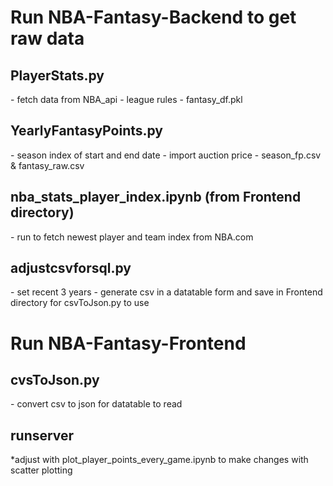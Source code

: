 <h1>Run NBA-Fantasy-Backend to get raw data</h1>
    <h2>PlayerStats.py</h2>
  - fetch data from NBA_api
  - league rules
  - fantasy_df.pkl
    <h2>YearlyFantasyPoints.py</h2>
  - season index of start and end date
  - import auction price
  - season_fp.csv & fantasy_raw.csv
    <h2>nba_stats_player_index.ipynb (from Frontend directory)</h2>
  - run to fetch newest player and team index from NBA.com
    <h2>adjustcsvforsql.py</h2>
  - set recent 3 years
  - generate csv in a datatable form and save in Frontend directory for csvToJson.py to use
<h1>Run NBA-Fantasy-Frontend</h1>
    <h2>cvsToJson.py</h2>
  - convert csv to json for datatable to read
    <h2>runserver</h2>


*adjust with plot_player_points_every_game.ipynb to make changes with scatter plotting
